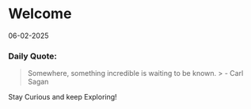 # Welcome

06-02-2025

### Daily Quote:
> Somewhere, something incredible is waiting to be known.
>     > - Carl Sagan

Stay Curious and keep Exploring!

